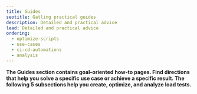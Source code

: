 ```yaml
---
title: Guides
seotitle: Gatling practical guides
description: Detailed and practical advice
lead: Detailed and practical advice
ordering:
  - optimize-scripts
  - use-cases
  - ci-cd-automations
  - analysis
---
```


**The Guides section contains goal-oriented how-to pages. Find directions that help you solve a specific use case or achieve a specific result. The following 5 subsections help you create, optimize, and analyze load tests.**